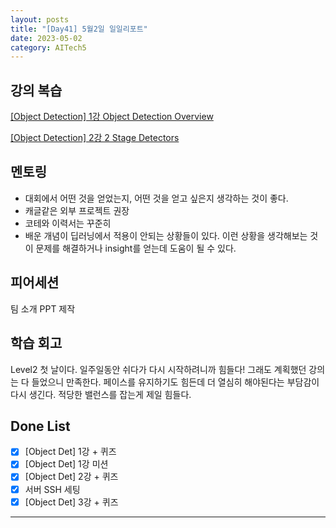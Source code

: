 ```yaml
---
layout: posts
title: "[Day41] 5월2일 일일리포트"
date: 2023-05-02
category: AITech5
---
```


## 강의 복습

[[Object Detection] 1강 Object Detection Overview](https://www.notion.so/Object-Detection-1-Object-Detection-Overview-20c8a81770a94d26b280a86f09e1fe40) 

[[Object Detection] 2강 2 Stage Detectors](https://www.notion.so/Object-Detection-2-2-Stage-Detectors-6959971f992f4d52b522996080861f00) 

## 멘토링

- 대회에서 어떤 것을 얻었는지, 어떤 것을 얻고 싶은지 생각하는 것이 좋다.
- 캐글같은 외부 프로젝트 권장
- 코테와 이력서는 꾸준히
- 배운 개념이 딥러닝에서 적용이 안되는 상황들이 있다. 이런 상황을 생각해보는 것이 문제를 해결하거나 insight를 얻는데 도움이 될 수 있다.

## 피어세션

팀 소개 PPT 제작

## 학습 회고

Level2 첫 날이다. 일주일동안 쉬다가 다시 시작하려니까 힘들다! 그래도 계획했던 강의는 다 들었으니 만족한다. 페이스를 유지하기도 힘든데 더 열심히 해야된다는 부담감이 다시 생긴다. 적당한 밸런스를 잡는게 제일 힘들다.

## Done List

- [x]  [Object Det] 1강 + 퀴즈
- [x]  [Object Det] 1강 미션
- [x]  [Object Det] 2강 + 퀴즈
- [x]  서버 SSH 세팅
- [x]  [Object Det] 3강 + 퀴즈

---
